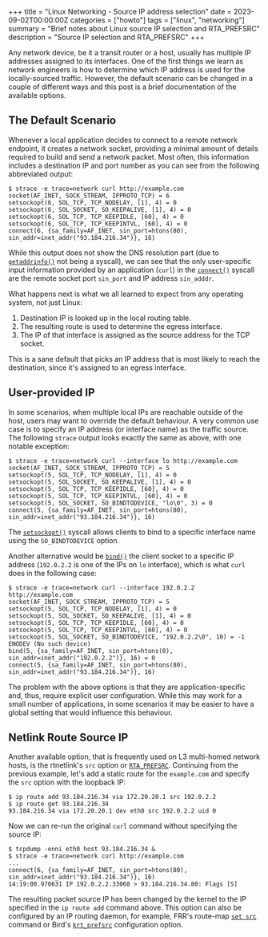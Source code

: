 +++
title = "Linux Networking - Source IP address selection"
date = 2023-09-02T00:00:00Z
categories = ["howto"]
tags = ["linux", "networking"]
summary = "Brief notes about Linux source IP selection and RTA_PREFSRC"
description = "Source IP selection and RTA_PREFSRC"
+++

Any network device, be it a transit router or a host, usually has multiple IP addresses assigned to its interfaces. One of the first things we learn as network engineers is how to determine which IP address is used for the locally-sourced traffic. However, the default scenario can be changed in a couple of different ways and this post is a brief documentation of the available options.

## The Default Scenario

Whenever a local application decides to connect to a remote network endpoint, it creates a network socket, providing a minimal amount of details required to build and send a network packet. Most often, this information includes a destination IP and port number as you can see from the following abbreviated output:

```
$ strace -e trace=network curl http://example.com
socket(AF_INET, SOCK_STREAM, IPPROTO_TCP) = 6
setsockopt(6, SOL_TCP, TCP_NODELAY, [1], 4) = 0
setsockopt(6, SOL_SOCKET, SO_KEEPALIVE, [1], 4) = 0
setsockopt(6, SOL_TCP, TCP_KEEPIDLE, [60], 4) = 0
setsockopt(6, SOL_TCP, TCP_KEEPINTVL, [60], 4) = 0
connect(6, {sa_family=AF_INET, sin_port=htons(80), sin_addr=inet_addr("93.184.216.34")}, 16)
```

While this output does not show the DNS resolution part (due to [`getaddrinfo()`](https://man7.org/linux/man-pages/man3/getaddrinfo.3.html) not being a syscall), we can see that the only user-specific input information provided by an application (`curl`) in the [`connect()`](https://beej.us/guide/bgnet/html/#connect) syscall are the remote socket port `sin_port` and IP address `sin_adddr`. 

What happens next is what we all learned to expect from any operating system, not just Linux:

1. Destination IP is looked up in the local routing table.
2. The resulting route is used to determine the egress interface.
3. The IP of that interface is assigned as the source address for the TCP socket.

This is a sane default that picks an IP address that is most likely to reach the destination, since it's assigned to an egress interface.


## User-provided IP

In some scenarios, when multiple local IPs are reachable outside of the host, users may want to override the default behaviour. A very common use case is to specify an IP address (or interface name) as the traffic source. The following `strace` output looks exactly the same as above, with one notable exception: 


```
$ strace -e trace=network curl --interface lo http://example.com
socket(AF_INET, SOCK_STREAM, IPPROTO_TCP) = 5
setsockopt(5, SOL_TCP, TCP_NODELAY, [1], 4) = 0
setsockopt(5, SOL_SOCKET, SO_KEEPALIVE, [1], 4) = 0
setsockopt(5, SOL_TCP, TCP_KEEPIDLE, [60], 4) = 0
setsockopt(5, SOL_TCP, TCP_KEEPINTVL, [60], 4) = 0
setsockopt(5, SOL_SOCKET, SO_BINDTODEVICE, "lo\0", 3) = 0
connect(5, {sa_family=AF_INET, sin_port=htons(80), sin_addr=inet_addr("93.184.216.34")}, 16)
```

The [`setsockopt()`](https://linux.die.net/man/2/setsockopt) syscall allows clients to bind to a specific interface name using the `SO_BINDTODEVICE` option. 

Another alternative would be [`bind()`](https://beej.us/guide/bgnet/html/#bind) the client socket to a specific IP address (`192.0.2.2` is one of the IPs on `lo` interface), which is what `curl` does in the following case:

```
$ strace -e trace=network curl --interface 192.0.2.2 http://example.com
socket(AF_INET, SOCK_STREAM, IPPROTO_TCP) = 5
setsockopt(5, SOL_TCP, TCP_NODELAY, [1], 4) = 0
setsockopt(5, SOL_SOCKET, SO_KEEPALIVE, [1], 4) = 0
setsockopt(5, SOL_TCP, TCP_KEEPIDLE, [60], 4) = 0
setsockopt(5, SOL_TCP, TCP_KEEPINTVL, [60], 4) = 0
setsockopt(5, SOL_SOCKET, SO_BINDTODEVICE, "192.0.2.2\0", 10) = -1 ENODEV (No such device)
bind(5, {sa_family=AF_INET, sin_port=htons(0), sin_addr=inet_addr("192.0.2.2")}, 16) = 0
connect(5, {sa_family=AF_INET, sin_port=htons(80), sin_addr=inet_addr("93.184.216.34")}, 16)
```

The problem with the above options is that they are application-specific and, thus, require explicit user configuration. While this may work for a small number of applications, in some scenarios it may be easier to have a global setting that would influence this behaviour.

## Netlink Route Source IP

Another available option, that is frequently used on L3 multi-homed network hosts, is the rtnetlink's `src` option or [`RTA_PREFSRC`](https://man7.org/linux/man-pages/man7/rtnetlink.7.html). Continuing from the previous example, let's add a static route for the `example.com` and specify the `src` option with the loopback IP:

```
$ ip route add 93.184.216.34 via 172.20.20.1 src 192.0.2.2
$ ip route get 93.184.216.34
93.184.216.34 via 172.20.20.1 dev eth0 src 192.0.2.2 uid 0
```

Now we can re-run the original `curl` command without specifying the source IP:

```
$ tcpdump -enni eth0 host 93.184.216.34 &
$ strace -e trace=network curl http://example.com
...
connect(6, {sa_family=AF_INET, sin_port=htons(80), sin_addr=inet_addr("93.184.216.34")}, 16)
14:19:00.970631 IP 192.0.2.2.33068 > 93.184.216.34.80: Flags [S]
```

The resulting packet source IP has been changed by the kernel to the IP specified in the `ip route add` command above. This option can also be configured by an IP routing daemon, for example, FRR's route-map [`set src`](https://docs.frrouting.org/en/stable-9.0/zebra.html#clicmd-set-src-ADDRESS) command or Bird's [`krt_prefsrc`](https://bird.network.cz/?get_doc&v=20&f=bird-6.html) configuration option.

